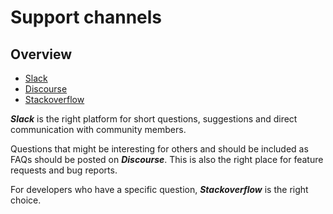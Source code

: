 # Support channels

## Overview

- [Slack](https://www.django-cms.org/slack)
- [Discourse](https://discourse.django-cms.org/)
- [Stackoverflow](https://stackoverflow.com/questions/tagged/django-cms)

***Slack*** is the right platform for short questions, suggestions and direct communication with community members. 

Questions that might be interesting for others and should be included as FAQs should be posted on ***Discourse***. This is also the right place for feature requests and bug reports. 

For developers who have a specific question, ***Stackoverflow*** is the right choice. 
